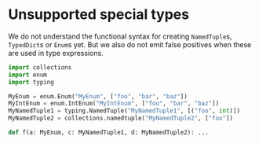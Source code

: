 # Unsupported special types

We do not understand the functional syntax for creating `NamedTuple`s, `TypedDict`s or `Enum`s yet.
But we also do not emit false positives when these are used in type expressions.

```py
import collections
import enum
import typing

MyEnum = enum.Enum("MyEnum", ["foo", "bar", "baz"])
MyIntEnum = enum.IntEnum("MyIntEnum", ["foo", "bar", "baz"])
MyNamedTuple1 = typing.NamedTuple("MyNamedTuple1", [("foo", int)])
MyNamedTuple2 = collections.namedtuple("MyNamedTuple2", ["foo"])

def f(a: MyEnum, c: MyNamedTuple1, d: MyNamedTuple2): ...
```
